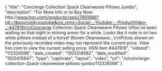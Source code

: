 {
    "title": "Concierge Collection 2pack Cleanweave Pillows  Jumbo",
    "description": "For More Info or to Buy Now: http:\/\/www.hsn.com\/products\/seo\/7881986?rdr=1&sourceid=youtube&cm_mmc=Social-_-Youtube-_-ProductVideo-_-447819\r\nConcierge Collection 2pack Cleanweave Pillows \nYou've been waiting on that night in shining armor for a while. Looks like it rode in on two white pillows instead of a horse! Woven Cleanweave...\r\nPrices shown on the previously recorded video may not represent the current price.  View hsn.com to view the current selling price. HSN Item #447819",
    "videoid": "112326568",
    "date_created": "1503314582",
    "date_modified": "1503415847",
    "type": "captivate",
    "layout": "video",
    "url": "\/v\/concierge-collection-2pack-cleanweave-pillows-jumbo\/112326568"
}